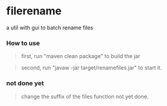 filerename
==========
a util with gui to batch rename files

### How to use
> first, run "maven clean package" to build the jar

> second, run "javaw -jar target/renamefiles.jar" to start it.

### not done yet
> change the suffix of the files function not yet done.
